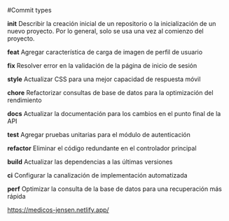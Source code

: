 
#Commit types

**init** Describir la creación inicial de un repositorio o la inicialización de un nuevo proyecto. Por lo general, solo se usa una vez al comienzo del proyecto.

**feat** Agregar característica de carga de imagen de perfil de usuario

**fix** Resolver error en la validación de la página de inicio de sesión

**style** Actualizar CSS para una mejor capacidad de respuesta móvil

**chore** Refactorizar consultas de base de datos para la optimización del rendimiento

**docs** Actualizar la documentación para los cambios en el punto final de la API

**test** Agregar pruebas unitarias para el módulo de autenticación

**refactor** Eliminar el código redundante en el controlador principal

**build** Actualizar las dependencias a las últimas versiones

**ci** Configurar la canalización de implementación automatizada

**perf** Optimizar la consulta de la base de datos para una recuperación más rápida

https://medicos-jensen.netlify.app/